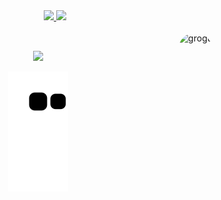 <div align="center">
  <a href="https://github.com/55gss">
  <img height="180em" src="https://github-readme-stats.vercel.app/api?username=55gss&show_icons=true&theme=blue-green&include_all_commits=true&count_private=true"/>
  <img height="180em" src="https://github-readme-stats.vercel.app/api/top-langs/?username=55gss&layout=compact&langs_count=7&theme=blue-green"/>
</div>
<div style="display: inline_block"><br>
  <img align="right" alt="grogu" height="150" style="border-radius:50px;"  src="">
</div>
  
  ##
 
<div align="center"> 
  <a href="https://www.linkedin.com/in/55gss" target="_blank"><img src="https://img.shields.io/badge/-LinkedIn-%230077B5?style=for-the-badge&logo=linkedin&logoColor=white"     target="_blank">
  </a> 
</div> 
  
<div align="center">
  
  ![Snake animation](https://github.com/55gss/55gss/blob/output/github-contribution-grid-snake.svg)
 
</div>
